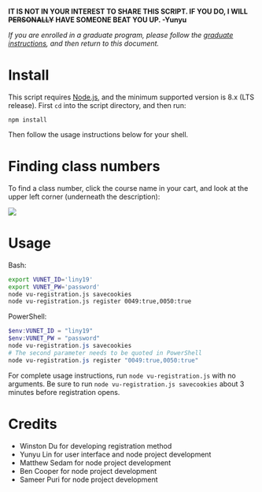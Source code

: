 **IT IS NOT IN YOUR INTEREST TO SHARE THIS SCRIPT. IF YOU DO, I WILL ~~PERSONALLY~~ HAVE SOMEONE BEAT YOU UP. -Yunyu**

*If you are enrolled in a graduate program, please follow the [graduate instructions](https://github.com/yunyu/vu-registration-node/blob/master/GRAD_INSTRUCTIONS.md), and then return to this document.*

Install
==

This script requires [Node.js](https://nodejs.org/en/), and the minimum supported version is 8.x (LTS release). First `cd` into the script directory, and then run:

    npm install

Then follow the usage instructions below for your shell.

Finding class numbers
==

To find a class number, click the course name in your cart, and look at the upper left corner (underneath the description):

![](https://i.imgur.com/nxVkT27.png)

Usage
==

Bash:

```bash
export VUNET_ID='liny19'
export VUNET_PW='password'
node vu-registration.js savecookies
node vu-registration.js register 0049:true,0050:true
```

PowerShell:

```powershell
$env:VUNET_ID = "liny19"
$env:VUNET_PW = "password"
node vu-registration.js savecookies
# The second parameter needs to be quoted in PowerShell
node vu-registration.js register "0049:true,0050:true"
```

For complete usage instructions, run `node vu-registration.js` with no arguments. Be sure to run `node vu-registration.js savecookies` about 3 minutes before registration opens.

Credits
==

* Winston Du for developing registration method
* Yunyu Lin for user interface and node project development
* Matthew Sedam for node project development
* Ben Cooper for node project development
* Sameer Puri for node project development
